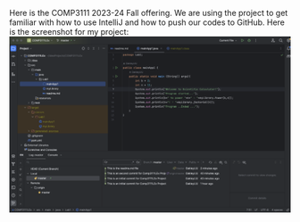 Here is the COMP3111 2023-24 Fall offering. 
We are using the project to get familiar with how to use IntelliJ and how to push our codes to GitHub.
Here is the screenshot for my project:
![Screenshot.png](..%2F..%2Fresources%2FScreenshot.png)